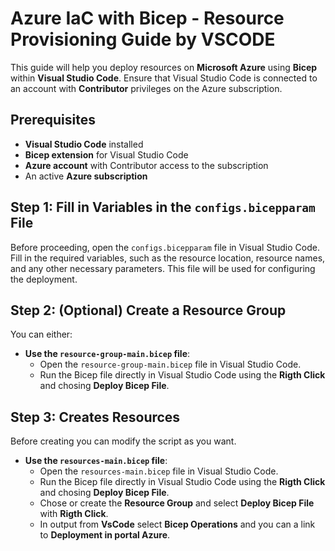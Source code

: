 # Azure IaC with Bicep - Resource Provisioning Guide by VSCODE

This guide will help you deploy resources on **Microsoft Azure** using **Bicep** within **Visual Studio Code**. Ensure that Visual Studio Code is connected to an account with **Contributor** privileges on the Azure subscription.

## Prerequisites
- **Visual Studio Code** installed
- **Bicep extension** for Visual Studio Code
- **Azure account** with Contributor access to the subscription
- An active **Azure subscription**


## Step 1: Fill in Variables in the `configs.bicepparam` File
Before proceeding, open the `configs.bicepparam` file in Visual Studio Code. Fill in the required variables, such as the resource location, resource names, and any other necessary parameters. This file will be used for configuring the deployment.

## Step 2: (Optional) Create a Resource Group
You can either:

- **Use the `resource-group-main.bicep` file**:
   - Open the `resource-group-main.bicep` file in Visual Studio Code.
   - Run the Bicep file directly in Visual Studio Code using the **Rigth Click** and chosing **Deploy Bicep File**.

## Step 3: Creates Resources

Before creating you can modify the script as you want.

- **Use the `resources-main.bicep` file**:
   - Open the `resources-main.bicep` file in Visual Studio Code.
   - Run the Bicep file directly in Visual Studio Code using the **Rigth Click** and chosing **Deploy Bicep File**.
   - Chose or create the **Resource Group** and select **Deploy Bicep File**  with **Rigth Click**.
   - In output from **VsCode** select **Bicep Operations** and you can a link to **Deployment in portal Azure**.
